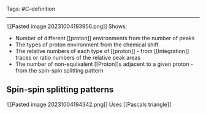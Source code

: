 Tags: #C-definition 

---
![[Pasted image 20231004193956.png]]
Shows:
- Number of different [[proton]] environments from the number of peaks
- The types of proton environment from the chemical shift
- The relative numbers of each type of [[proton]] - from [[Integration]] traces or ratio numbers of the relative peak areas
- The number of non-equivalent [[Proton]]s adjacent to a given proton - from the spin-spin splitting pattern

## Spin-spin splitting patterns
![[Pasted image 20231004194342.png]]
Uses [[Pascals triangle]]

